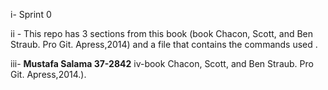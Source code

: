 i- Sprint 0

ii - This repo has 3 sections from this book (book Chacon, Scott, and Ben Straub. Pro Git. Apress,2014) and a file that contains the commands used .

iii- **Mustafa Salama 37-2842** 
iv-book Chacon, Scott, and Ben Straub. Pro Git. Apress,2014.).
